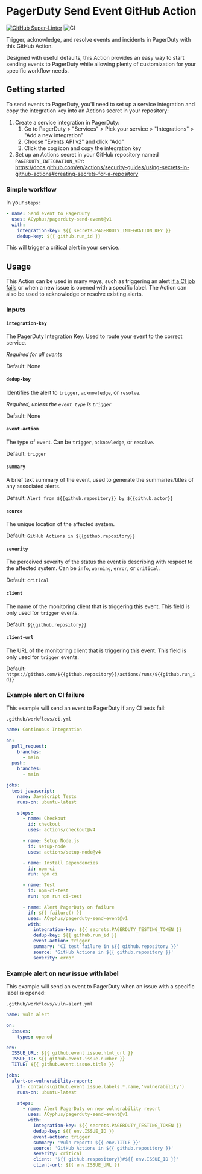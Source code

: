 # PagerDuty Send Event GitHub Action

[![GitHub Super-Linter](https://github.com/actions/javascript-action/actions/workflows/linter.yml/badge.svg)](https://github.com/super-linter/super-linter)
![CI](https://github.com/actions/javascript-action/actions/workflows/ci.yml/badge.svg)

Trigger, acknowledge, and resolve events and incidents in PagerDuty with this
GitHub Action.

Designed with useful defaults, this Action provides an easy way to start sending
events to PagerDuty while allowing plenty of customization for your specific
workflow needs.

## Getting started

To send events to PagerDuty, you'll need to set up a service integration and
copy the integration key into an Actions secret in your repository:

1. Create a service integration in PagerDuty:
   1. Go to PagerDuty > "Services" > Pick your service > "Integrations" > "Add a
      new integration"
   2. Choose "Events API v2" and click "Add"
   3. Click the cog icon and copy the integration key
2. Set up an Actions secret in your GitHub repository named
   `PAGERDUTY_INTEGRATION_KEY`:
   https://docs.github.com/en/actions/security-guides/using-secrets-in-github-actions#creating-secrets-for-a-repository

### Simple workflow

In your `steps`:

```yml
- name: Send event to PagerDuty
  uses: ACyphus/pagerduty-send-event@v1
  with:
    integration-key: ${{ secrets.PAGERDUTY_INTEGRATION_KEY }}
    dedup-key: ${{ github.run_id }}
```

This will trigger a critical alert in your service.

## Usage

This Action can be used in many ways, such as triggering an alert
[if a CI job fails](https://docs.github.com/en/actions/learn-github-actions/expressions#failure)
or when a new issue is opened with a specific label. The Action can also be used
to acknowledge or resolve existing alerts.

### Inputs

#### `integration-key`

The PagerDuty Integration Key. Used to route your event to the correct service.

_Required for all events_

Default: None

#### `dedup-key`

Identifies the alert to `trigger`, `acknowledge`, or `resolve`.

_Required, unless the `event_type` is `trigger`_

Default: None

#### `event-action`

The type of event. Can be `trigger`, `acknowledge`, or `resolve`.

Default: `trigger`

#### `summary`

A brief text summary of the event, used to generate the summaries/titles of any
associated alerts.

Default: `Alert from ${{github.repository}} by ${{github.actor}}`

#### `source`

The unique location of the affected system.

Default: `GitHub Actions in ${{github.repository}}`

#### `severity`

The perceived severity of the status the event is describing with respect to the
affected system. Can be `info`, `warning`, `error`, or `critical`.

Default: `critical`

#### `client`

The name of the monitoring client that is triggering this event. This field is
only used for `trigger` events.

Default: `${{github.repository}}`

#### `client-url`

The URL of the monitoring client that is triggering this event. This field is
only used for `trigger` events.

Default:
`https://github.com/${{github.repository}}/actions/runs/${{github.run_id}}`

### Example alert on CI failure

This example will send an event to PagerDuty if any CI tests fail:

`.github/workflows/ci.yml`

```yml
name: Continuous Integration

on:
  pull_request:
    branches:
      - main
  push:
    branches:
      - main

jobs:
  test-javascript:
    name: JavaScript Tests
    runs-on: ubuntu-latest

    steps:
      - name: Checkout
        id: checkout
        uses: actions/checkout@v4

      - name: Setup Node.js
        id: setup-node
        uses: actions/setup-node@v4

      - name: Install Dependencies
        id: npm-ci
        run: npm ci

      - name: Test
        id: npm-ci-test
        run: npm run ci-test

      - name: Alert PagerDuty on failure
        if: ${{ failure() }}
        uses: ACyphus/pagerduty-send-event@v1
        with:
          integration-key: ${{ secrets.PAGERDUTY_TESTING_TOKEN }}
          dedup-key: ${{ github.run_id }}
          event-action: trigger
          summary: 'CI test failure in ${{ github.repository }}'
          source: 'GitHub Actions in ${{ github.repository }}'
          severity: error
```

### Example alert on new issue with label

This example will send an event to PagerDuty when an issue with a specific label
is opened:

`.github/workflows/vuln-alert.yml`

```yml
name: vuln alert

on:
  issues:
    types: opened

env:
  ISSUE_URL: ${{ github.event.issue.html_url }}
  ISSUE_ID: ${{ github.event.issue.number }}
  TITLE: ${{ github.event.issue.title }}

jobs:
  alert-on-vulnerability-report:
    if: contains(github.event.issue.labels.*.name,'vulnerability')
    runs-on: ubuntu-latest

    steps:
      - name: Alert PagerDuty on new vulnerability report
        uses: ACyphus/pagerduty-send-event@v1
        with:
          integration-key: ${{ secrets.PAGERDUTY_TESTING_TOKEN }}
          dedup-key: ${{ env.ISSUE_ID }}
          event-action: trigger
          summary: 'Vuln report: ${{ env.TITLE }}'
          source: 'GitHub Actions in ${{ github.repository }}'
          severity: critical
          client: '${{ github.respository}}#${{ env.ISSUE_ID }}'
          client-url: ${{ env.ISSUE_URL }}
```
